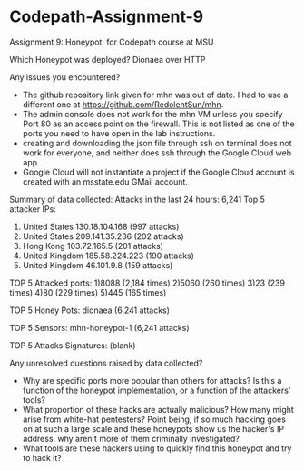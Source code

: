 # Codepath-Assignment-9
Assignment 9: Honeypot, for Codepath course at MSU

Which Honeypot was deployed? Dionaea over HTTP

Any issues you encountered? 
- The github repository link given for mhn was out of date. I had to use a different one at https://github.com/RedolentSun/mhn.
- The admin console does not work for the mhn VM unless you specify Port 80 as an access point on the firewall. 
This is not listed as one of the ports you need to have open in the lab instructions.
- creating and downloading the json file through ssh on terminal does not work for everyone, 
and neither does ssh through the Google Cloud web app.
- Google Cloud will not instantiate a project if the Google Cloud account is created with an msstate.edu GMail account.

Summary of data collected:
Attacks in the last 24 hours: 6,241
Top 5 attacker IPs:
1) United States 130.18.104.168 (997 attacks)
2) United States 209.141.35.236 (202 attacks)
3) Hong Kong 103.72.165.5 (201 attacks)
4) United Kingdom  185.58.224.223 (190 attacks)
5) United Kingdom  46.101.9.8 (159 attacks)

TOP 5 Attacked ports:
1)8088 (2,184 times)
2)5060 (260 times)
3)23 (239 times)
4)80 (229 times)
5)445 (165 times)

TOP 5 Honey Pots:
dionaea (6,241 attacks)

TOP 5 Sensors:
mhn-honeypot-1 (6,241 attacks)

TOP 5 Attacks Signatures: (blank)

Any unresolved questions raised by data collected?
- Why are specific ports more popular than others for attacks? Is this a function of the honeypot implementation,
or a function of the attackers' tools?
- What proportion of these hacks are actually malicious? How many might arise from white-hat pentesters?
Point being, if so much hacking goes on at such a large scale and these honeypots show us the hacker's IP address, 
why aren't more of them criminally investigated?
- What tools are these hackers using to quickly find this honeypot and try to hack it?
